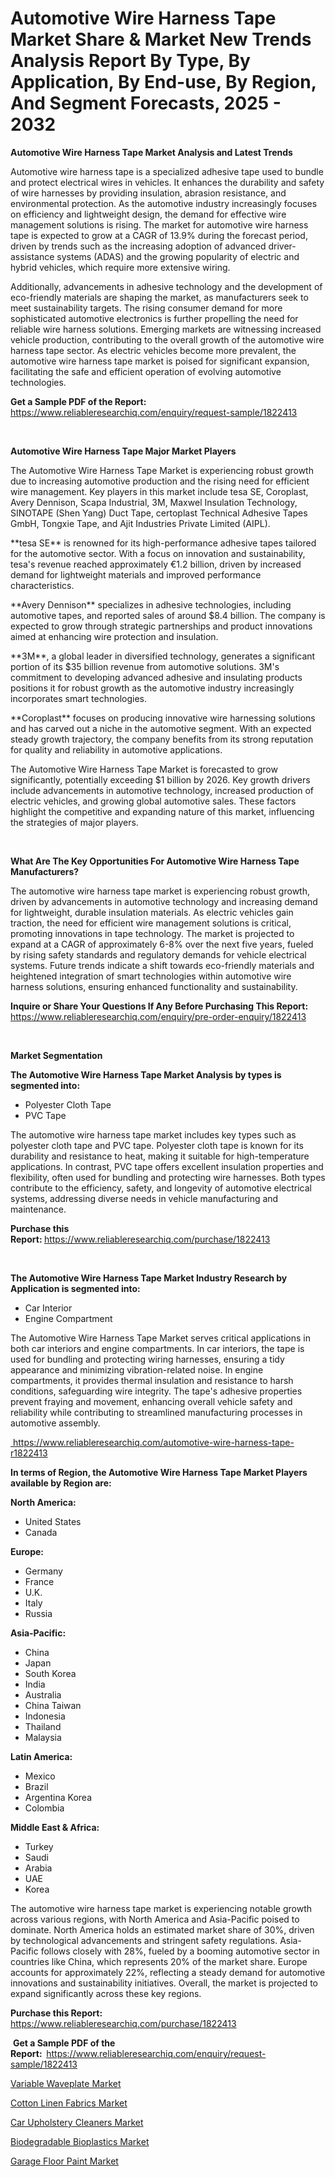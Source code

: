 <p><h1>Automotive Wire Harness Tape Market Share & Market New Trends Analysis Report By Type, By Application, By End-use, By Region, And Segment Forecasts, 2025 - 2032</h1></p><p><strong>Automotive Wire Harness Tape Market Analysis and Latest Trends</strong></p>
<p><p>Automotive wire harness tape is a specialized adhesive tape used to bundle and protect electrical wires in vehicles. It enhances the durability and safety of wire harnesses by providing insulation, abrasion resistance, and environmental protection. As the automotive industry increasingly focuses on efficiency and lightweight design, the demand for effective wire management solutions is rising. The market for automotive wire harness tape is expected to grow at a CAGR of 13.9% during the forecast period, driven by trends such as the increasing adoption of advanced driver-assistance systems (ADAS) and the growing popularity of electric and hybrid vehicles, which require more extensive wiring.</p><p>Additionally, advancements in adhesive technology and the development of eco-friendly materials are shaping the market, as manufacturers seek to meet sustainability targets. The rising consumer demand for more sophisticated automotive electronics is further propelling the need for reliable wire harness solutions. Emerging markets are witnessing increased vehicle production, contributing to the overall growth of the automotive wire harness tape sector. As electric vehicles become more prevalent, the automotive wire harness tape market is poised for significant expansion, facilitating the safe and efficient operation of evolving automotive technologies.</p></p>
<p><strong>Get a Sample PDF of the Report:&nbsp;</strong> <a href="https://www.reliableresearchiq.com/enquiry/request-sample/1822413?utm_campaign=104&utm_medium=2&utm_source=Github&utm_content=ia&utm_term=01042025&utm_id=automotive-wire-harness-tape">https://www.reliableresearchiq.com/enquiry/request-sample/1822413</a></p>
<p>&nbsp;</p>
<p><strong>Automotive Wire Harness Tape Major Market Players</strong></p>
<p><p>The Automotive Wire Harness Tape Market is experiencing robust growth due to increasing automotive production and the rising need for efficient wire management. Key players in this market include tesa SE, Coroplast, Avery Dennison, Scapa Industrial, 3M, Maxwel Insulation Technology, SINOTAPE (Shen Yang) Duct Tape, certoplast Technical Adhesive Tapes GmbH, Tongxie Tape, and Ajit Industries Private Limited (AIPL).</p><p>**tesa SE** is renowned for its high-performance adhesive tapes tailored for the automotive sector. With a focus on innovation and sustainability, tesa's revenue reached approximately €1.2 billion, driven by increased demand for lightweight materials and improved performance characteristics.</p><p>**Avery Dennison** specializes in adhesive technologies, including automotive tapes, and reported sales of around $8.4 billion. The company is expected to grow through strategic partnerships and product innovations aimed at enhancing wire protection and insulation.</p><p>**3M**, a global leader in diversified technology, generates a significant portion of its $35 billion revenue from automotive solutions. 3M's commitment to developing advanced adhesive and insulating products positions it for robust growth as the automotive industry increasingly incorporates smart technologies.</p><p>**Coroplast** focuses on producing innovative wire harnessing solutions and has carved out a niche in the automotive segment. With an expected steady growth trajectory, the company benefits from its strong reputation for quality and reliability in automotive applications.</p><p>The Automotive Wire Harness Tape Market is forecasted to grow significantly, potentially exceeding $1 billion by 2026. Key growth drivers include advancements in automotive technology, increased production of electric vehicles, and growing global automotive sales. These factors highlight the competitive and expanding nature of this market, influencing the strategies of major players.</p></p>
<p>&nbsp;</p>
<p><strong>What Are The Key Opportunities For Automotive Wire Harness Tape Manufacturers?</strong></p>
<p><p>The automotive wire harness tape market is experiencing robust growth, driven by advancements in automotive technology and increasing demand for lightweight, durable insulation materials. As electric vehicles gain traction, the need for efficient wire management solutions is critical, promoting innovations in tape technology. The market is projected to expand at a CAGR of approximately 6-8% over the next five years, fueled by rising safety standards and regulatory demands for vehicle electrical systems. Future trends indicate a shift towards eco-friendly materials and heightened integration of smart technologies within automotive wire harness solutions, ensuring enhanced functionality and sustainability.</p></p>
<p><strong>Inquire or Share Your Questions If Any Before Purchasing This Report:</strong> <a href="https://www.reliableresearchiq.com/enquiry/pre-order-enquiry/1822413?utm_campaign=104&utm_medium=2&utm_source=Github&utm_content=ia&utm_term=01042025&utm_id=automotive-wire-harness-tape">https://www.reliableresearchiq.com/enquiry/pre-order-enquiry/1822413</a></p>
<p>&nbsp;</p>
<p><strong>Market Segmentation</strong></p>
<p><strong>The Automotive Wire Harness Tape Market Analysis by types is segmented into:</strong></p>
<p><ul><li>Polyester Cloth Tape</li><li>PVC Tape</li></ul></p>
<p><p>The automotive wire harness tape market includes key types such as polyester cloth tape and PVC tape. Polyester cloth tape is known for its durability and resistance to heat, making it suitable for high-temperature applications. In contrast, PVC tape offers excellent insulation properties and flexibility, often used for bundling and protecting wire harnesses. Both types contribute to the efficiency, safety, and longevity of automotive electrical systems, addressing diverse needs in vehicle manufacturing and maintenance.</p></p>
<p><strong>Purchase this Report:&nbsp;</strong><a href="https://www.reliableresearchiq.com/purchase/1822413?utm_campaign=104&utm_medium=2&utm_source=Github&utm_content=ia&utm_term=01042025&utm_id=automotive-wire-harness-tape">https://www.reliableresearchiq.com/purchase/1822413</a></p>
<p>&nbsp;</p>
<p><strong>The Automotive Wire Harness Tape Market Industry Research by Application is segmented into:</strong></p>
<p><ul><li>Car Interior</li><li>Engine Compartment</li></ul></p>
<p><p>The Automotive Wire Harness Tape Market serves critical applications in both car interiors and engine compartments. In car interiors, the tape is used for bundling and protecting wiring harnesses, ensuring a tidy appearance and minimizing vibration-related noise. In engine compartments, it provides thermal insulation and resistance to harsh conditions, safeguarding wire integrity. The tape's adhesive properties prevent fraying and movement, enhancing overall vehicle safety and reliability while contributing to streamlined manufacturing processes in automotive assembly.</p></p>
<p><a href="https://www.reliableresearchiq.com/automotive-wire-harness-tape-r1822413?utm_campaign=104&utm_medium=2&utm_source=Github&utm_content=ia&utm_term=01042025&utm_id=automotive-wire-harness-tape">&nbsp;https://www.reliableresearchiq.com/automotive-wire-harness-tape-r1822413</a></p>
<p><strong>In terms of Region, the Automotive Wire Harness Tape Market Players available by Region are:</strong></p>
<p>
    <p> <strong> North America: </strong>
        <ul>
            <li>United States</li>
            <li>Canada</li>
        </ul>
        </p> 
    <p> <strong> Europe: </strong>
        <ul>
            <li>Germany</li>
            <li>France</li>
            <li>U.K.</li>
            <li>Italy</li>
            <li>Russia</li>
        </ul>
        </p> 
    <p> <strong> Asia-Pacific: </strong>
        <ul>
            <li>China</li>
            <li>Japan</li>
            <li>South Korea</li>
            <li>India</li>
            <li>Australia</li>
            <li>China Taiwan</li>
            <li>Indonesia</li>
            <li>Thailand</li>
            <li>Malaysia</li>
        </ul>
        </p> 
    <p> <strong> Latin America: </strong>
        <ul>
            <li>Mexico</li>
            <li>Brazil</li>
            <li>Argentina Korea</li>
            <li>Colombia</li>
        </ul>
        </p> 
    <p> <strong> Middle East & Africa: </strong>
        <ul>
            <li>Turkey</li>
            <li>Saudi</li>
            <li>Arabia</li>
            <li>UAE</li>
            <li>Korea</li>
        </ul>
    </p>
    </p>
<p><p>The automotive wire harness tape market is experiencing notable growth across various regions, with North America and Asia-Pacific poised to dominate. North America holds an estimated market share of 30%, driven by technological advancements and stringent safety regulations. Asia-Pacific follows closely with 28%, fueled by a booming automotive sector in countries like China, which represents 20% of the market share. Europe accounts for approximately 22%, reflecting a steady demand for automotive innovations and sustainability initiatives. Overall, the market is projected to expand significantly across these key regions.</p></p>
<p><strong>Purchase this Report: </strong><a href="https://www.reliableresearchiq.com/purchase/1822413?utm_campaign=104&utm_medium=2&utm_source=Github&utm_content=ia&utm_term=01042025&utm_id=automotive-wire-harness-tape">https://www.reliableresearchiq.com/purchase/1822413</a></p>
<p>&nbsp;<strong>Get a Sample PDF of the Report:&nbsp;&nbsp;</strong><a href="https://www.reliableresearchiq.com/enquiry/request-sample/1822413?utm_campaign=104&utm_medium=2&utm_source=Github&utm_content=ia&utm_term=01042025&utm_id=automotive-wire-harness-tape">https://www.reliableresearchiq.com/enquiry/request-sample/1822413</a></p>
<p><strong></strong></p>
<p><p><a href="https://github.com/ertssmelov0/Market-Research-Report-List-1/blob/main/variable-waveplate-market.md?utm_campaign=104&utm_medium=2&utm_source=Github&utm_content=ia&utm_term=01042025&utm_id=automotive-wire-harness-tape">Variable Waveplate Market</a></p><p><a href="https://github.com/astadtetcha28/Market-Research-Report-List-1/blob/main/cotton-linen-fabrics-market.md?utm_campaign=104&utm_medium=2&utm_source=Github&utm_content=ia&utm_term=01042025&utm_id=automotive-wire-harness-tape">Cotton Linen Fabrics Market</a></p><p><a href="https://github.com/siriocooch4a/Market-Research-Report-List-1/blob/main/car-upholstery-cleaners-market.md?utm_campaign=104&utm_medium=2&utm_source=Github&utm_content=ia&utm_term=01042025&utm_id=automotive-wire-harness-tape">Car Upholstery Cleaners Market</a></p><p><a href="https://github.com/pupekironim/Market-Research-Report-List-1/blob/main/biodegradable-bioplastics-market.md?utm_campaign=104&utm_medium=2&utm_source=Github&utm_content=ia&utm_term=01042025&utm_id=automotive-wire-harness-tape">Biodegradable Bioplastics Market</a></p><p><a href="https://github.com/yakobotege/Market-Research-Report-List-1/blob/main/garage-floor-paint-market.md?utm_campaign=104&utm_medium=2&utm_source=Github&utm_content=ia&utm_term=01042025&utm_id=automotive-wire-harness-tape">Garage Floor Paint Market</a></p></p>